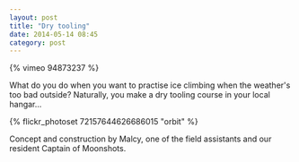 ```yaml
---
layout: post
title: "Dry tooling"
date: 2014-05-14 08:45
category: post
---
```

{% vimeo 94873237 %}

What do you do when you want to practise ice climbing when the weather's too bad outside? Naturally, you make a dry tooling course in your local hangar...

{% flickr_photoset 72157644626686015 "orbit" %}

Concept and construction by Malcy, one of the field assistants and our resident Captain of Moonshots.
